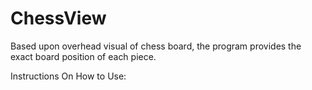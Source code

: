 # ChessView
Based upon overhead visual of chess board, the program provides the exact board position of each piece.

Instructions On How to Use:
